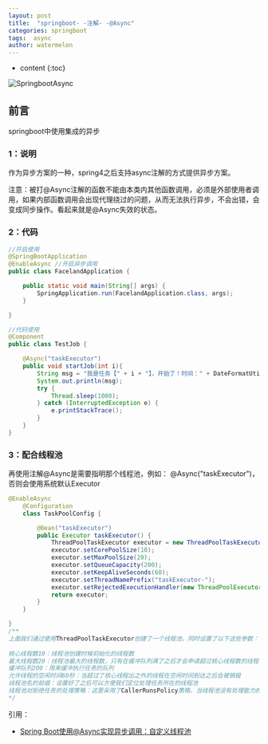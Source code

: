 ```yaml
---
layout: post
title:  "springboot- -注解- -@Async"
categories: springboot
tags:  async
author: watermelon
---
```

* content
{:toc}

![SpringbootAsync](https://wxt.sinaimg.cn/mw1024/005xB1vLly1fylfgr5ag8j30k00b9wgx.jpg?tags=%5B%5D)
## 前言
springboot中使用集成的异步





### 1：说明
作为异步方案的一种，spring4之后支持async注解的方式提供异步方案。

注意：被打@Async注解的函数不能由本类内其他函数调用，必须是外部使用者调用，如果内部函数调用会出现代理绕过的问题，从而无法执行异步，不会出错，会变成同步操作。看起来就是@Async失效的状态。

### 2：代码
```java
//开启使用
@SpringBootApplication
@EnableAsync //开启异步调用
public class FacelandApplication {

	public static void main(String[] args) {
		SpringApplication.run(FacelandApplication.class, args);
	}

}
```

```java
//代码使用
@Component
public class TestJob {

    @Async("taskExecutor")
    public void startJob(int i){
        String msg = "我是任务【" + i + "】，开始了！时间：" + DateFormatUtils.format(System.currentTimeMillis(),"yyyy年MM月dd日 HH:mm:ss");
        System.out.println(msg);
        try {
            Thread.sleep(1000);
        } catch (InterruptedException e) {
            e.printStackTrace();
        }
    }
}

```
### 3：配合线程池
再使用注解@Async是需要指明那个线程池，例如： @Async("taskExecutor")，否则会使用系统默认Executor  
```java
@EnableAsync
    @Configuration
    class TaskPoolConfig {

        @Bean("taskExecutor")
        public Executor taskExecutor() {
            ThreadPoolTaskExecutor executor = new ThreadPoolTaskExecutor();
            executor.setCorePoolSize(10);
            executor.setMaxPoolSize(20);
            executor.setQueueCapacity(200);
            executor.setKeepAliveSeconds(60);
            executor.setThreadNamePrefix("taskExecutor-");
            executor.setRejectedExecutionHandler(new ThreadPoolExecutor.CallerRunsPolicy());
            return executor;
        }
    }

}
/**
上面我们通过使用ThreadPoolTaskExecutor创建了一个线程池，同时设置了以下这些参数：  
  
核心线程数10：线程池创建时候初始化的线程数  
最大线程数20：线程池最大的线程数，只有在缓冲队列满了之后才会申请超过核心线程数的线程  
缓冲队列200：用来缓冲执行任务的队列  
允许线程的空闲时间60秒：当超过了核心线程出之外的线程在空闲时间到达之后会被销毁  
线程池名的前缀：设置好了之后可以方便我们定位处理任务所在的线程池  
线程池对拒绝任务的处理策略：这里采用了CallerRunsPolicy策略，当线程池没有处理能力的时候，该策略会直接在 execute 方法的调用线程中运行被拒绝的任务；如果执行程序已关闭，则会丢弃该任务  
*/
```

引用：  
* [Spring Boot使用@Async实现异步调用：自定义线程池](https://www.cnblogs.com/moxiaotao/p/9777553.html)  
